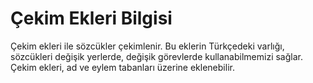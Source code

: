 # Çekim Ekleri Bilgisi

Çekim ekleri ile sözcükler çekimlenir. Bu eklerin Türkçedeki varlığı, sözcükleri değişik yerlerde, değişik görevlerde kullanabilmemizi sağlar. Çekim ekleri, ad ve eylem tabanları üzerine eklenebilir.
